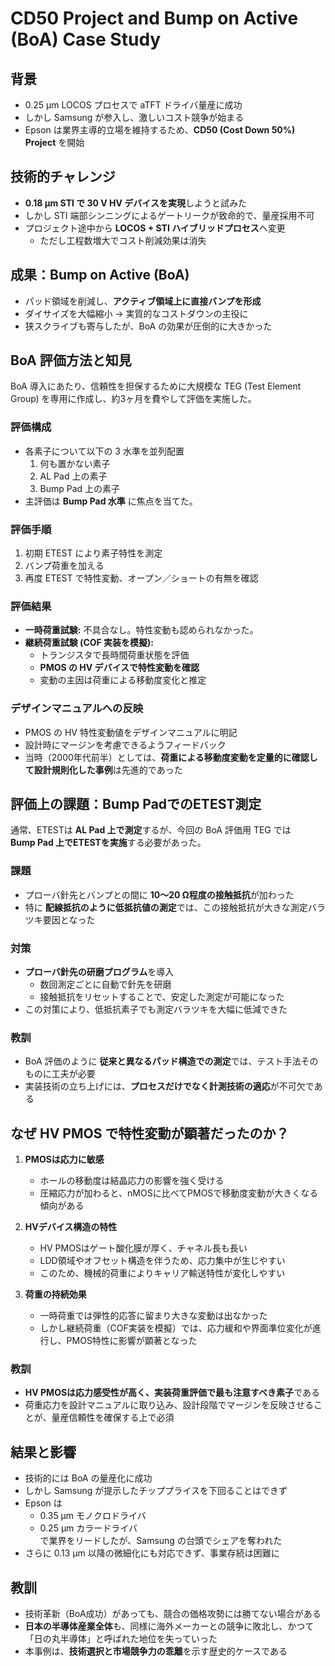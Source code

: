 # CD50 Project and Bump on Active (BoA) Case Study

## 背景
- 0.25 µm LOCOS プロセスで aTFT ドライバ量産に成功  
- しかし Samsung が参入し、激しいコスト競争が始まる  
- Epson は業界主導的立場を維持するため、**CD50 (Cost Down 50%) Project** を開始  

## 技術的チャレンジ
- **0.18 µm STI で 30 V HV デバイスを実現**しようと試みた  
- しかし STI 端部シンニングによるゲートリークが致命的で、量産採用不可  
- プロジェクト途中から **LOCOS + STI ハイブリッドプロセス**へ変更  
  - ただし工程数増大でコスト削減効果は消失  

## 成果：Bump on Active (BoA)
- パッド領域を削減し、**アクティブ領域上に直接バンプを形成**  
- ダイサイズを大幅縮小 → 実質的なコストダウンの主役に  
- 狭スクライブも寄与したが、BoA の効果が圧倒的に大きかった  

## BoA 評価方法と知見
BoA 導入にあたり、信頼性を担保するために大規模な TEG (Test Element Group) を専用に作成し、約3ヶ月を費やして評価を実施した。

### 評価構成
- 各素子について以下の 3 水準を並列配置  
  1. 何も置かない素子  
  2. AL Pad 上の素子  
  3. Bump Pad 上の素子  
- 主評価は **Bump Pad 水準** に焦点を当てた。  

### 評価手順
1. 初期 ETEST により素子特性を測定  
2. バンプ荷重を加える  
3. 再度 ETEST で特性変動、オープン／ショートの有無を確認  

### 評価結果
- **一時荷重試験:** 不具合なし。特性変動も認められなかった。  
- **継続荷重試験 (COF 実装を模擬):**  
  - トランジスタで長時間荷重状態を評価  
  - **PMOS の HV デバイスで特性変動を確認**  
  - 変動の主因は荷重による移動度変化と推定  

### デザインマニュアルへの反映
- PMOS の HV 特性変動値をデザインマニュアルに明記  
- 設計時にマージンを考慮できるようフィードバック  
- 当時（2000年代前半）としては、**荷重による移動度変動を定量的に確認して設計規則化した事例**は先進的であった  

## 評価上の課題：Bump PadでのETEST測定
通常、ETESTは **AL Pad 上で測定**するが、今回の BoA 評価用 TEG では  
**Bump Pad 上でETESTを実施**する必要があった。  

### 課題
- プローバ針先とバンプとの間に **10〜20 Ω程度の接触抵抗**が加わった  
- 特に **配線抵抗のように低抵抗値の測定**では、この接触抵抗が大きな測定バラツキ要因となった  

### 対策
- **プローバ針先の研磨プログラム**を導入  
  - 数回測定ごとに自動で針先を研磨  
  - 接触抵抗をリセットすることで、安定した測定が可能になった  
- この対策により、低抵抗素子でも測定バラツキを大幅に低減できた  

### 教訓
- BoA 評価のように **従来と異なるパッド構造での測定**では、テスト手法そのものに工夫が必要  
- 実装技術の立ち上げには、**プロセスだけでなく計測技術の適応**が不可欠である  

## なぜ HV PMOS で特性変動が顕著だったのか？
1. **PMOSは応力に敏感**  
   - ホールの移動度は結晶応力の影響を強く受ける  
   - 圧縮応力が加わると、nMOSに比べてPMOSで移動度変動が大きくなる傾向がある  

2. **HVデバイス構造の特性**  
   - HV PMOSはゲート酸化膜が厚く、チャネル長も長い  
   - LDD領域やオフセット構造を伴うため、応力集中が生じやすい  
   - このため、機械的荷重によりキャリア輸送特性が変化しやすい  

3. **荷重の持続効果**  
   - 一時荷重では弾性的応答に留まり大きな変動は出なかった  
   - しかし継続荷重（COF実装を模擬）では、応力緩和や界面準位変化が進行し、PMOS特性に影響が顕著となった  

### 教訓
- **HV PMOSは応力感受性が高く、実装荷重評価で最も注意すべき素子**である  
- 荷重応力を設計マニュアルに取り込み、設計段階でマージンを反映させることが、量産信頼性を確保する上で必須  

## 結果と影響
- 技術的には BoA の量産化に成功  
- しかし Samsung が提示したチッププライスを下回ることはできず  
- Epson は  
  - 0.35 µm モノクロドライバ  
  - 0.25 µm カラードライバ  
 で業界をリードしたが、Samsung の台頭でシェアを奪われた  
- さらに 0.13 µm 以降の微細化にも対応できず、事業存続は困難に  

## 教訓
- 技術革新（BoA成功）があっても、競合の価格攻勢には勝てない場合がある  
- **日本の半導体産業全体**も、同様に海外メーカーとの競争に敗北し、かつて「日の丸半導体」と呼ばれた地位を失っていった  
- 本事例は、**技術選択と市場競争力の乖離**を示す歴史的ケースである
